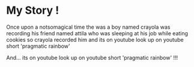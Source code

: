 # My Story ! 

Once upon a notsomagical time the was a boy named crayola was recording his
friend named attila who was sleeping at his job while eating
cookies so crayola recorded
him and its on youtube look up on youtube short 'pragmatic rainbow'

And... its on youtube look up on youtube short 'pragmatic rainbow' !!! 
